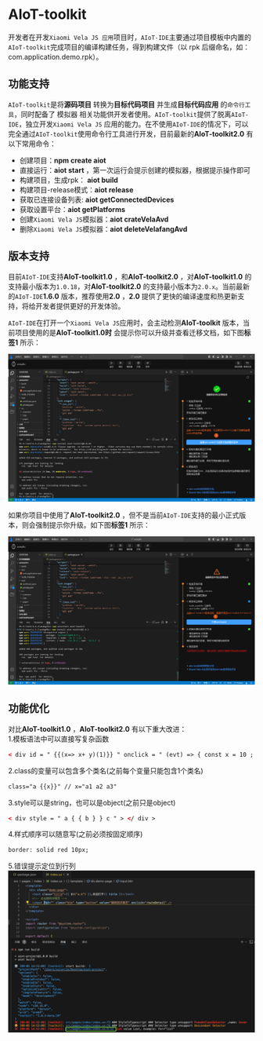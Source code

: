<!-- 源地址: https://iot.mi.com/vela/quickapp/zh/tools/toolkit/start.html -->

# AIoT-toolkit

开发者在开发`Xiaomi Vela JS 应用`项目时，`AIoT-IDE`主要通过项目模板中内置的`AIoT-toolkit`完成项目的编译构建任务，得到构建文件（以 rpk 后缀命名，如：com.application.demo.rpk）。

## 功能支持

`AIoT-toolkit`是将**源码项目** 转换为**目标代码项目** 并生成**目标代码应用** 的`命令行工具`，同时配备了 模拟器 相关功能供开发者使用。`AIoT-toolkit`提供了脱离`AIoT-IDE`，独立开发`Xiaomi Vela JS` 应用的能力。在不使用`AIoT-IDE`的情况下，可以完全通过`AIoT-toolkit`使用命令行工具进行开发，目前最新的**AIoT-toolkit2.0** 有以下常用命令：

  * 创建项目：**npm create aiot**
  * 直接运行：**aiot start** ，第一次运行会提示创建的模拟器，根据提示操作即可
  * 构建项目，生成rpk： **aiot build**
  * 构建项目-release模式：**aiot release**
  * 获取已连接设备列表: **aiot getConnectedDevices**
  * 获取设置平台：**aiot getPlatforms**
  * 创建`Xiaomi Vela JS`模拟器：**aiot crateVelaAvd**
  * 删除`Xiaomi Vela JS`模拟器：**aiot deleteVelafangAvd**

## 版本支持

目前`AIoT-IDE`支持**AIoT-toolkit1.0** ，和**AIoT-toolkit2.0** ，对**AIoT-toolkit1.0** 的支持最小版本为`1.0.18`，对**AIoT-toolkit2.0** 的支持最小版本为`2.0.x`。当前最新的`AIoT-IDE`**1.6.0** 版本，推荐使用**2.0** ，**2.0** 提供了更快的编译速度和热更新支持，将给开发者提供更好的开发体验。

`AIoT-IDE`在打开一个`Xiaomi Vela JS`应用时，会主动检测**AIoT-toolkit** 版本，当前项目使用的是**AIoT-toolkit1.0时** 会提示你可以升级并查看迁移文档，如下图**标签1** 所示：

![alt text](../../images/ide-toolkit-1.e9ff45fe.png)

如果你项目中使用了**AIoT-toolkit2.0** ，但不是当前`AIoT-IDE`支持的最小正式版本，则会强制提示你升级。如下图**标签1** 所示：

![alt text](../../images/ide-toolkit-2.4b609c1e.png)

## 功能优化

对比**AIoT-toolkit1.0** ，**AIoT-toolkit2.0** 有以下重大改进：  
1.模板语法中可以直接写复杂函数
```html
< div id = " {{(x=> x+ y)(1)}} " onclick = " (evt) => { const x = 10 ; return sum (x , evt , y) } " > </ div >
```

2.class的变量可以包含多个类名(之前每个变量只能包含1个类名)
```html
class="a {{x}}" // x="a1 a2 a3"
```

3.style可以是string，也可以是object(之前只是object)
```html
< div style = " a { { b } } c " > </ div >
```

4.样式顺序可以随意写(之前必须按固定顺序)
```html
border: solid red 10px;
```

5.错误提示定位到行列 ![alt text](../../images/ide-toolkit-3.d0283c9d.png)

